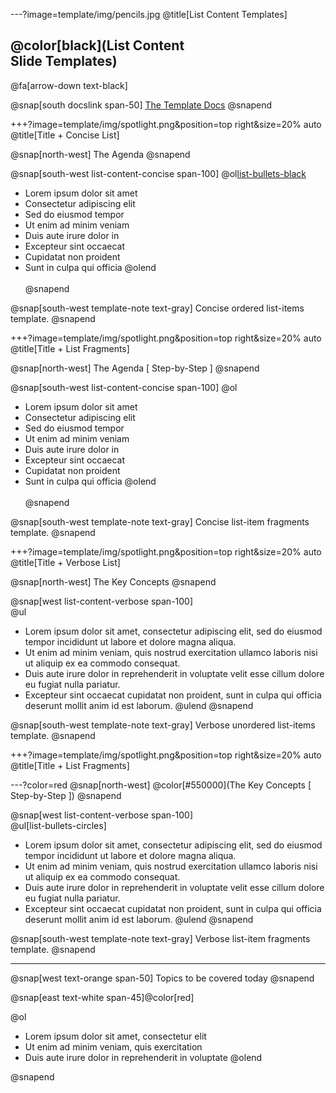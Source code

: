 ---?image=template/img/pencils.jpg
@title[List Content Templates]

## @color[black](List Content<br>Slide Templates)

@fa[arrow-down text-black]

@snap[south docslink span-50]
[The Template Docs](https://gitpitch.com/docs/the-template)
@snapend


+++?image=template/img/spotlight.png&position=top right&size=20% auto
@title[Title + Concise List]

@snap[north-west]
The Agenda
@snapend

@snap[south-west list-content-concise span-100]
@ol[list-bullets-black](false)
- Lorem ipsum dolor sit amet
- Consectetur adipiscing elit
- Sed do eiusmod tempor
- Ut enim ad minim veniam
- Duis aute irure dolor in
- Excepteur sint occaecat
- Cupidatat non proident
- Sunt in culpa qui officia
@olend
<br><br>
@snapend

@snap[south-west template-note text-gray]
Concise ordered list-items template.
@snapend


+++?image=template/img/spotlight.png&position=top right&size=20% auto
@title[Title + List Fragments]

@snap[north-west]
The Agenda [ Step-by-Step ]
@snapend

@snap[south-west list-content-concise span-100]
@ol
- Lorem ipsum dolor sit amet
- Consectetur adipiscing elit
- Sed do eiusmod tempor
- Ut enim ad minim veniam
- Duis aute irure dolor in
- Excepteur sint occaecat
- Cupidatat non proident
- Sunt in culpa qui officia
@olend
<br><br>
@snapend

@snap[south-west template-note text-gray]
Concise list-item fragments template.
@snapend


+++?image=template/img/spotlight.png&position=top right&size=20% auto
@title[Title + Verbose List]

@snap[north-west]
The Key Concepts
@snapend

@snap[west list-content-verbose span-100]
<br>
@ul[](false)
- Lorem ipsum dolor sit amet, consectetur adipiscing elit, sed do eiusmod tempor incididunt ut labore et dolore magna aliqua.
- Ut enim ad minim veniam, quis nostrud exercitation ullamco laboris nisi ut aliquip ex ea commodo consequat.
- Duis aute irure dolor in reprehenderit in voluptate velit esse cillum dolore eu fugiat nulla pariatur.
- Excepteur sint occaecat cupidatat non proident, sunt in culpa qui officia deserunt mollit anim id est laborum.
@ulend
@snapend

@snap[south-west template-note text-gray]
Verbose unordered list-items template.
@snapend


+++?image=template/img/spotlight.png&position=top right&size=20% auto
@title[Title + List Fragments]


---?color=red
@snap[north-west]
@color[#550000](The Key Concepts [ Step-by-Step ])
@snapend

@snap[west list-content-verbose span-100]
<br>
@ul[list-bullets-circles]
- Lorem ipsum dolor sit amet, consectetur adipiscing elit, sed do eiusmod tempor incididunt ut labore et dolore magna aliqua.
- Ut enim ad minim veniam, quis nostrud exercitation ullamco laboris nisi ut aliquip ex ea commodo consequat.
- Duis aute irure dolor in reprehenderit in voluptate velit esse cillum dolore eu fugiat nulla pariatur.
- Excepteur sint occaecat cupidatat non proident, sunt in culpa qui officia deserunt mollit anim id est laborum.
@ulend
@snapend

@snap[south-west template-note text-gray]
Verbose list-item fragments template.
@snapend


---

@snap[west text-orange span-50]
Topics to be covered today
@snapend

@snap[east text-white span-45]@color[red]

@ol
- Lorem ipsum dolor sit amet, consectetur elit
- Ut enim ad minim veniam, quis exercitation
- Duis aute irure dolor in reprehenderit in voluptate
@olend

@snapend
